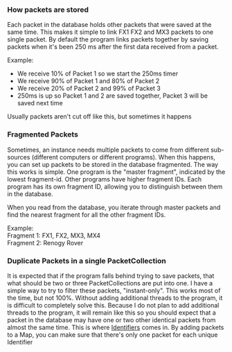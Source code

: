### How packets are stored
Each packet in the database holds other packets that were saved at the same time. This makes
it simple to link FX1 FX2 and MX3 packets to one single packet. By default the program links packets together by saving
packets when it's been 250 ms after the first data received from a packet. 

Example:

* We receive 10% of Packet 1 so we start the 250ms timer
* We receive 90% of Packet 1 and 80% of Packet 2
* We receive 20% of Packet 2 and 99% of Packet 3
* 250ms is up so Packet 1 and 2 are saved together, Packet 3 will be saved next time

Usually packets aren't cut off like this, but sometimes it happens

### Fragmented Packets
Sometimes, an instance needs multiple packets to come from different sub-sources (different computers or different programs).
When this happens, you can set up packets to be stored in the database fragmented. The way this works is simple. One
program is the "master fragment", indicated by the lowest fragment-id. Other programs have higher fragment IDs. Each program
has its own fragment ID, allowing you to distinguish between them in the database.

When you read from the database, you iterate through master packets and find the nearest fragment for all the other
fragment IDs.

Example: <br/>
Fragment 1: FX1, FX2, MX3, MX4 <br/>
Fragment 2: Renogy Rover

### Duplicate Packets in a single PacketCollection
It is expected that if the program falls behind trying to save packets, that what should be two or three PacketCollections
are put into one. I have a simple way to try to filter these packets, "instant-only". This works most of the time, but not 100%.
Without adding additional threads to the program, it is difficult to completely solve this. Because I do not
plan to add additional threads to the program, it will remain like this so you should expect that a packet in the database
may have one or two other identical packets from almost the same time. 
This is where [Identifiers](src/main/java/me/retrodaredevil/solarthing/packets/identification/Identifier.java) comes in. By
adding packets to a Map, you can make sure that there's only one packet for each unique Identifier
